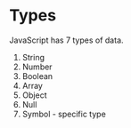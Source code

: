 # Types

JavaScript has 7 types of data.

1. String
2. Number
3. Boolean
4. Array
5. Object
6. Null
7. Symbol - specific type
